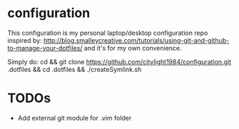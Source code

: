 # configuration
This configuration is my personal laptop/desktop configuration repo inspired by: http://blog.smalleycreative.com/tutorials/using-git-and-github-to-manage-your-dotfiles/ and it's for my own convenience.

Simply do: cd && git clone https://github.com/citylight1984/configuration.git .dotfiles && cd .dotfiles && ./createSymlink.sh

# TODOs
* Add external git module for .vim folder
